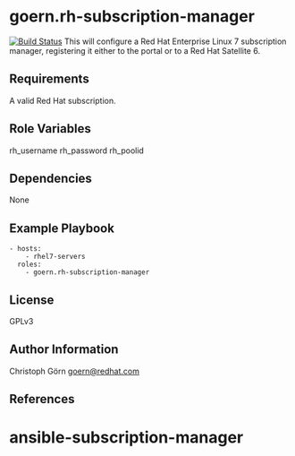 goern.rh-subscription-manager
=============================

[![Build Status](https://travis-ci.org/goern/ansible-rh-subscription-manager.svg?branch=master)](https://travis-ci.org/goern/ansible-rh-subscription-manager)
This will configure a Red Hat Enterprise Linux 7 subscription manager, registering
it either to the portal or to a Red Hat Satellite 6.


Requirements
------------
A valid Red Hat subscription.


Role Variables
--------------
rh_username
rh_password
rh_poolid


Dependencies
------------
None


Example Playbook
----------------
    - hosts:
        - rhel7-servers
      roles:
        - goern.rh-subscription-manager


License
-------
GPLv3


Author Information
------------------
Christoph Görn <goern@redhat.com>


References
----------
# ansible-subscription-manager

